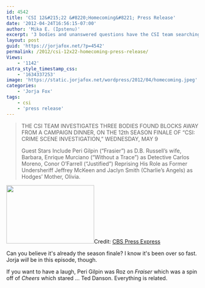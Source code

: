 ```yaml
---
id: 4542
title: 'CSI 12&#215;22 &#8220;Homecoming&#8221; Press Release'
date: '2012-04-24T16:56:15-07:00'
author: 'Mika E. (Ipstenu)'
excerpt: '3 bodies and unanswered questions have the CSI team searching for answers  #CSI 5/9 10pm ET/PT #TeamInTrouble'
layout: post
guid: 'https://jorjafox.net/?p=4542'
permalink: /2012/csi-12x22-homecoming-press-release/
Views:
    - '1142'
astra_style_timestamp_css:
    - '1634337253'
image: 'https://static.jorjafox.net/wordpress/2012/04/homecoming.jpeg'
categories:
    - 'Jorja Fox'
tags:
    - csi
    - 'press release'
---
```


<blockquote>THE CSI TEAM INVESTIGATES THREE BODIES FOUND BLOCKS AWAY FROM A CAMPAIGN DINNER, ON THE 12th SEASON FINALE OF “CSI: CRIME SCENE INVESTIGATION,” WEDNESDAY, MAY 9

Guest Stars Include Peri Gilpin (“Frasier”) as D.B. Russell’s wife, Barbara, Enrique Murciano (“Without a Trace”) as Detective Carlos Moreno, Conor O’Farrell (“Justified”) Reprising His Role as Former Undersheriff Jeffrey McKeen and Jaclyn Smith (Charlie’s Angels) as Hodges’ Mother, Olivia.</blockquote>
<img class="alignleft size-medium wp-image-4543" title="Homecoming" src="//static.jorjafox.net/wordpress/2012/04/homecoming-230x153.jpg" alt="" width="230" height="153" />Credit: <a href="http://www.cbspressexpress.com/cbs-entertainment/releases/view?id=31515">CBS Press Express</a>

Can you believe it's already the season finale? I know it's been over so fast. Jorja <em>will</em> be in this episode, though.

If you want to have a laugh, Peri Gilpin was Roz on <em>Fraiser</em> which was a spin off of <em>Cheers</em> which stared ... Ted Danson. Everything is related.